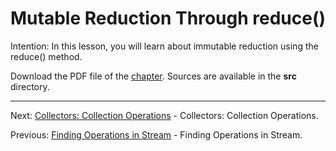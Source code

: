 # Mutable Reduction Through reduce()

Intention: In this lesson, you will learn about immutable reduction using the reduce() method.

Download the PDF file of the [chapter](chapter_20.pdf). Sources are available in the <b>src</b> directory. 


<hr>

Next: [Collectors: Collection Operations](chapter_21.md "Collectors: Collection Operations") - 
Collectors: Collection Operations.

Previous: [Finding Operations in Stream](chapter_19.md "Finding Operations in Stream") - Finding Operations in Stream.